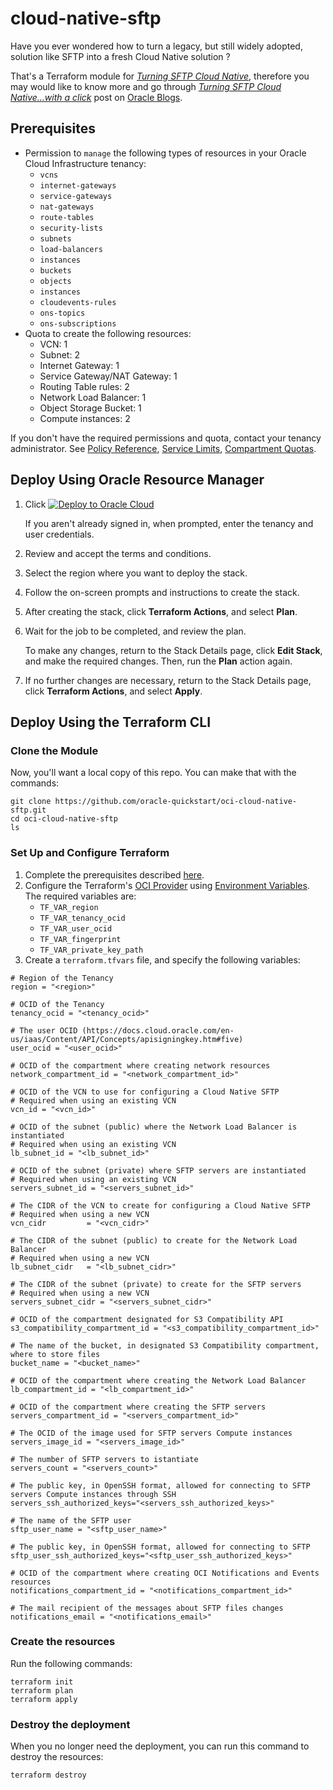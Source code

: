 # cloud-native-sftp
Have you ever wondered how to turn a legacy, but still widely adopted, solution like SFTP into a fresh Cloud Native solution ?

That's a Terraform module for [_Turning SFTP Cloud Native_](https://blogs.oracle.com/cloud-infrastructure/post/turning-sftp-cloud-native), therefore you may would like to know more and go through [_Turning SFTP Cloud Native...with a click_](https://blogs.oracle.com/cloud-infrastructure/post/turning-sftp-cloud-native-with-a-click) post on [Oracle Blogs](https://blogs.oracle.com/).

## Prerequisites
- Permission to `manage` the following types of resources in your Oracle Cloud Infrastructure tenancy:
  - `vcns`
  - `internet-gateways`
  - `service-gateways`
  - `nat-gateways`
  - `route-tables`
  - `security-lists`
  - `subnets`
  - `load-balancers`
  - `instances`
  - `buckets`
  - `objects`
  - `instances`
  - `cloudevents-rules`
  - `ons-topics`
  - `ons-subscriptions`
- Quota to create the following resources:
  - VCN: 1
  - Subnet: 2
  - Internet Gateway: 1
  - Service Gateway/NAT Gateway: 1
  - Routing Table rules: 2
  - Network Load Balancer: 1
  - Object Storage Bucket: 1
  - Compute instances: 2

If you don't have the required permissions and quota, contact your tenancy administrator. See [Policy Reference](https://docs.cloud.oracle.com/en-us/iaas/Content/Identity/Reference/policyreference.htm), [Service Limits](https://docs.cloud.oracle.com/en-us/iaas/Content/General/Concepts/servicelimits.htm), [Compartment Quotas](https://docs.cloud.oracle.com/iaas/Content/General/Concepts/resourcequotas.htm).

## Deploy Using Oracle Resource Manager
1. Click [![Deploy to Oracle Cloud](https://oci-resourcemanager-plugin.plugins.oci.oraclecloud.com/latest/deploy-to-oracle-cloud.svg)](https://cloud.oracle.com/resourcemanager/stacks/create?region=home&zipUrl=https://github.com/oracle-quickstart/oci-cloud-native-sftp/releases/latest/download/oci-cloud-native-sftp-stack-latest.zip)

    If you aren't already signed in, when prompted, enter the tenancy and user credentials.

2. Review and accept the terms and conditions.

3. Select the region where you want to deploy the stack.

4. Follow the on-screen prompts and instructions to create the stack.

5. After creating the stack, click **Terraform Actions**, and select **Plan**.

6. Wait for the job to be completed, and review the plan.

    To make any changes, return to the Stack Details page, click **Edit Stack**, and make the required changes. Then, run the **Plan** action again.

7. If no further changes are necessary, return to the Stack Details page, click **Terraform Actions**, and select **Apply**.

## Deploy Using the Terraform CLI
### Clone the Module
Now, you'll want a local copy of this repo. You can make that with the commands:

    git clone https://github.com/oracle-quickstart/oci-cloud-native-sftp.git
    cd oci-cloud-native-sftp
    ls

### Set Up and Configure Terraform
1. Complete the prerequisites described [here](https://github.com/cloud-partners/oci-prerequisites).
2. Configure the Terraform's [OCI Provider](https://registry.terraform.io/providers/hashicorp/oci/latest/docs) using [Environment Variables](https://docs.oracle.com/en-us/iaas/Content/API/SDKDocs/terraformproviderconfiguration.htm#environmentVariables). The required variables are:
   - `TF_VAR_region`
   - `TF_VAR_tenancy_ocid`
   - `TF_VAR_user_ocid`
   - `TF_VAR_fingerprint`
   - `TF_VAR_private_key_path`
3. Create a `terraform.tfvars` file, and specify the following variables:
```
# Region of the Tenancy
region = "<region>"

# OCID of the Tenancy
tenancy_ocid = "<tenancy_ocid>"

# The user OCID (https://docs.cloud.oracle.com/en-us/iaas/Content/API/Concepts/apisigningkey.htm#five)
user_ocid = "<user_ocid>"

# OCID of the compartment where creating network resources
network_compartment_id = "<network_compartment_id>"

# OCID of the VCN to use for configuring a Cloud Native SFTP
# Required when using an existing VCN
vcn_id = "<vcn_id>"

# OCID of the subnet (public) where the Network Load Balancer is instantiated
# Required when using an existing VCN
lb_subnet_id = "<lb_subnet_id>"

# OCID of the subnet (private) where SFTP servers are instantiated
# Required when using an existing VCN
servers_subnet_id = "<servers_subnet_id>"

# The CIDR of the VCN to create for configuring a Cloud Native SFTP
# Required when using a new VCN
vcn_cidr         = "<vcn_cidr>"

# The CIDR of the subnet (public) to create for the Network Load Balancer
# Required when using a new VCN
lb_subnet_cidr   = "<lb_subnet_cidr>"

# The CIDR of the subnet (private) to create for the SFTP servers
# Required when using a new VCN
servers_subnet_cidr = "<servers_subnet_cidr>"

# OCID of the compartment designated for S3 Compatibility API
s3_compatibility_compartment_id	= "<s3_compatibility_compartment_id>"

# The name of the bucket, in designated S3 Compatibility compartment, where to store files
bucket_name = "<bucket_name>"

# OCID of the compartment where creating the Network Load Balancer
lb_compartment_id = "<lb_compartment_id>"

# OCID of the compartment where creating the SFTP servers
servers_compartment_id = "<servers_compartment_id>"

# The OCID of the image used for SFTP servers Compute instances
servers_image_id = "<servers_image_id>"

# The number of SFTP servers to istantiate
servers_count = "<servers_count>"

# The public key, in OpenSSH format, allowed for connecting to SFTP servers Compute instances through SSH
servers_ssh_authorized_keys="<servers_ssh_authorized_keys>"

# The name of the SFTP user
sftp_user_name = "<sftp_user_name>"

# The public key, in OpenSSH format, allowed for connecting to SFTP
sftp_user_ssh_authorized_keys="<sftp_user_ssh_authorized_keys>"

# OCID of the compartment where creating OCI Notifications and Events resources
notifications_compartment_id = "<notifications_compartment_id>"

# The mail recipient of the messages about SFTP files changes
notifications_email = "<notifications_email>"
````

### Create the resources
Run the following commands:

    terraform init
    terraform plan
    terraform apply

### Destroy the deployment
When you no longer need the deployment, you can run this command to destroy the resources:

    terraform destroy
